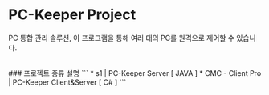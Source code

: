 # PC-Keeper Project
PC 통합 관리 솔루션, 이 프로그램을 통해 여러 대의 PC를 원격으로 제어할 수 있습니다.

<br />
### 프로젝트 종류 설명
```
* s1               | PC-Keeper Server [ JAVA ]
* CMC - Client Pro | PC-Keeper Client&Server [ C# ]
```
